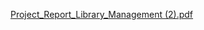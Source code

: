 [Project_Report_Library_Management (2).pdf](https://github.com/user-attachments/files/20275253/Project_Report_Library_Management.2.pdf)
